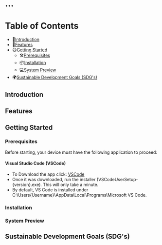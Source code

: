 # ...
# Table of Contents
  * 📕[Introduction](#introduction) 
  * 🌟[Features](#features)
  * 😃[Getting Started](#getting-started)  
    * 🛠[Prerequisites](#prerequisites)  
    * 📦[Installation](#installation)  
    * 💻[System Preview](#system-preview)  
  * 🌍[Sustainable Development Goals (SDG's)](#sustainable-development-goal-(SDG's))
## Introduction
## Features
## Getting Started
### Prerequisites
Before starting, your device must have the following application to proceed:
#### Visual Studio Code (VSCode)
- To Download the app click: [VSCode](https://code.visualstudio.com/download)
- Once it was downloaded, run the installer (VSCodeUserSetup-{version}.exe). This will only take a minute.
- By default, VS Code is installed under C:\Users\{Username}\AppData\Local\Programs\Microsoft VS Code.
### Installation
### System Preview
## Sustainable Development Goals (SDG's)
